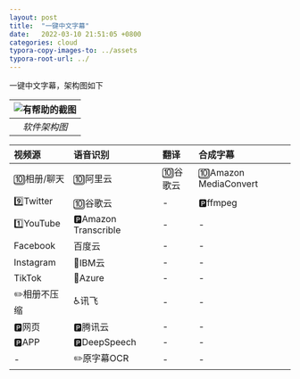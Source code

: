 ```yaml
---
layout: post
title:  "一键中文字幕"
date:   2022-03-10 21:51:05 +0800
categories: cloud
typora-copy-images-to: ../assets
typora-root-url: ../
---
```


一键中文字幕，架构图如下

| ![有帮助的截图](/assets/onkey_srt_jiagou.jpg) |
| :----------------------------------------: |
|          *软件架构图*          |

| 视频源 | 语音识别 | 翻译 | 合成字幕 |
| :---- | :---- | :---- | :---- |
| :keycap_ten:相册/聊天 | :keycap_ten:阿里云 | :keycap_ten:谷歌云 | :keycap_ten:Amazon MediaConvert  |
| :nine:Twitter | :keycap_ten:谷歌云 | - |  :parking:ffmpeg |
| :one:YouTube       | :parking:Amazon Transcrible | - | - |
| Facebook      | 百度云 | -| - |
| Instagram     | :no_entry_sign:IBM云 | - |  - |
| TikTok        | :no_entry_sign:Azure | - |  - |
| :pencil2:相册不压缩      | :wheelchair:讯飞 | - |  - |
| :parking:网页       | :parking:腾讯云 | - |  - |
| :parking:APP  | :parking:DeepSpeech | - |  - |
| -             | :pencil2:原字幕OCR | - |  - |
